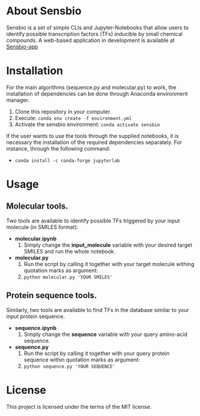 # About Sensbio

Sensbio is a set of simple CLIs and Jupyter-Notebooks that allow users to identify possible transcription factors (TFs) inducible by small chemical compounds. A web-based application in development is available at [Sensbio-app](https://github.com/jonathan-tellechea/sensbio_app)

# Installation

For the main algorithms (sequence.py and molecular.py) to work, the installation of dependencies can be done through Anaconda environment manager.
1. Clone this repository in your computer.
2. Execute: `conda env create -f environment.yml`
3. Activate the sensbio environment: `conda activate sensbio`

If the user wants to use the tools through the supplied notebooks, it is necessary the installation of the required dependencies separately. For instance, through the following command:
- `conda install -c conda-forge jupyterlab`

# Usage
## Molecular tools.

Two tools are available to identify possible TFs triggered by your input molecule (in SMILES format):

- **molecular.ipynb** 
    1. Simply change the **input_molecule** variable with your desired target SMILES and run the whole notebook.
- **molecular.py**
    1. Run the script by calling it together with your target molecule withing quotation marks as argument:
    2. `python molecular.py 'YOUR SMILES'`

## Protein sequence tools.

Similarly, two tools are available to find TFs in the database similar to your input protein sequence.

- **sequence.ipynb** 
    1. Simply change the **sequence** variable with your query amino-acid sequence.
- **sequence.py**
    1. Run the script by calling it together with your query protein sequence within quotation marks as argument:
    2. `python sequence.py 'YOUR SEQUENCE'`

# License

This project is licensed under the terms of the MIT license.
